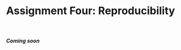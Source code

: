 # Assignment Four: Reproducibility

<br>

#### _Coming soon_

<!--
The goal of this assignment is to create an instructional manual for teaching other researchers commands in R or Stata. Your submission for this assignment should be an R Markdown or Stata file (+pdf) that includes code, descriptions, documentation of your process, and any other materials or information that could help teach others how to complete the following actions. The results of the code included in the manual should be easily reproduced when run by another researcher (classmate, instructor, etc.). 

### Assignment details
The assignment requires a mix of (reproducible) programming and communication skills. You are being asked to both present key descriptives and findings from the PNGD impact evaluation for which you selected and recruited sites in assignments one and two. These results should reflect the specific sites who consented to participate in the study given your choices and persuasiveness on the past assignments. You are also, as part of this project, in charge of training junior members of your team in some basic data cleaning, analysis, and visualization methods in either R or Stata. Toward this end, you need to produce an instructional manual to teach a junior member of your team how to perform the following tasks:  

1. Jump to the Results page using the dark purple button below. Upload your dataset that you downloaded in assignment one and enter your persuasion score from assignment two. Submit to get your final results of which sites accepted your invitation to participate in the study.
2. Examine the final results of the sites that accepted, and download your data.
3. Load the sites.csv dataset into R or Stata.  
4. Create a summary table or figure with descriptive statistics for all variables in the dataset. Make sure that the summaries are appropriate for the type of data being described (e.g. do not use a 5-number summary for a binary variable!).  
5. Provide a brief description of what the table/figure shows you.  
6. Assess the impact of the PNGD. Run at least two models for this and explain your choices (e.g., what covariates you are including). Write up a brief description of your findings. In the downloaded file `individuals.csv`, there are two columns: `Treatment` indicates if treatment was assigned to the individual and `Income` is their observed outcome (annual wage (in thousands) one year later). 
7. Create a visualization that will be useful to understanding your sample population or the findings. Use the Data exploration page for ideas if you are struggling with brainstorming. [Note to student: you can use any command that you want as long as (a) it incorporates at least two variables and (b) you have never used it before.] Describe why you chose that command (how it
uses data to inform the mission of the organization) and how you implemented it. Examples of types of commands: visualizations (graphs, charts, plots), data sorting, missing data summaries, predictive models. Pie charts of any sort are not allowed!  
8. Bundle/format this as demonstrated by Vicky Steeves (for R) or Jennifer Hill (for Stata).  
9. Create a title for your manual that is appropriate given what you did, for instance “Manual for visualizing how the relationship between high school degree rate and unemployment varies by region.”

### What to turn in:  
For R users:  

1. PDF created by knitting R Markdown file  
2. R Markdown file and everything needed for me to run it to produce your PDF (including the .csv file)

For Stata users:  

1. A clean and readable do-file containing all of your code  
2. A 1-2 page PDF write-up of your process containing your final tables. Your write-up should also describe the results of each table in a clearly written paragraph  
3. An excel file with your table shell of your regression results (using putexcel) 
-->

<br>